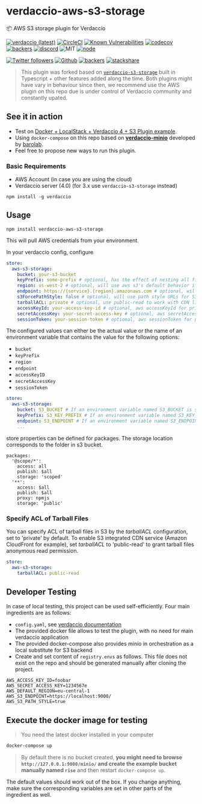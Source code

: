# verdaccio-aws-s3-storage

📦 AWS S3 storage plugin for Verdaccio

[![verdaccio (latest)](https://img.shields.io/npm/v/verdaccio-aws-s3-storage/latest.svg)](https://www.npmjs.com/package/verdaccio-aws-s3-storage)
[![CircleCI](https://circleci.com/gh/verdaccio/verdaccio-aws-s3-storage/tree/master.svg?style=svg)](https://circleci.com/gh/verdaccio/verdaccio-aws-s3-storage/tree/master)
[![Known Vulnerabilities](https://snyk.io/test/github/verdaccio/verdaccio-aws-s3-storage/badge.svg?targetFile=package.json)](https://snyk.io/test/github/verdaccio/verdaccio-aws-s3-storage?targetFile=package.json)
[![codecov](https://codecov.io/gh/verdaccio/verdaccio-aws-s3-storage/branch/master/graph/badge.svg)](https://codecov.io/gh/verdaccio/verdaccio-aws-s3-storage)
[![backers](https://opencollective.com/verdaccio/tiers/backer/badge.svg?label=Backer&color=brightgreen)](https://opencollective.com/verdaccio)
[![discord](https://img.shields.io/discord/388674437219745793.svg)](http://chat.verdaccio.org/)
![MIT](https://img.shields.io/github/license/mashape/apistatus.svg)
[![node](https://img.shields.io/node/v/verdaccio-aws-s3-storage/latest.svg)](https://www.npmjs.com/package/verdaccio-aws-s3-storage)

[![Twitter followers](https://img.shields.io/twitter/follow/verdaccio_npm.svg?style=social&label=Follow)](https://twitter.com/verdaccio_npm)
[![Github](https://img.shields.io/github/stars/verdaccio/verdaccio.svg?style=social&label=Stars)](https://github.com/verdaccio/verdaccio/stargazers)
[![backers](https://opencollective.com/verdaccio/tiers/backer/badge.svg?label=Backer&color=brightgreen)](https://opencollective.com/verdaccio)
[![stackshare](https://img.shields.io/badge/Follow%20on-StackShare-blue.svg?logo=stackshare&style=flat)](https://stackshare.io/verdaccio)


> This plugin was forked based on [`verdaccio-s3-storage`](https://github.com/Remitly/verdaccio-s3-storage) built in Typescript + other features added along 
the time. Both plugins might have vary in behaviour since then, we recommend use the AWS plugin on this repo due
is under control of Verdaccio community and constantly upated. 

## See it in action

* Test on [Docker + LocalStack + Verdaccio 4 + S3 Plugin example](https://github.com/verdaccio/verdaccio/tree/master/docker-examples/v4/amazon-s3-docker-example).
* Using `docker-compose` on this repo based on [**verdaccio-minio**](https://github.com/barolab/verdaccio-minio) developed by [barolab](https://github.com/barolab).
* Feel free to propose new ways to run this plugin. 

### Basic Requirements

* AWS Account (in case you are using the cloud)
* Verdaccio server (4.0) (for 3.x use `verdaccio-s3-storage` instead)

```
npm install -g verdaccio
```

## Usage

```
npm install verdaccio-aws-s3-storage
```

This will pull AWS credentials from your environment.

In your verdaccio config, configure

```yaml
store:
  aws-s3-storage:
    bucket: your-s3-bucket
    keyPrefix: some-prefix # optional, has the effect of nesting all files in a subdirectory
    region: us-west-2 # optional, will use aws s3's default behavior if not specified
    endpoint: https://{service}.{region}.amazonaws.com # optional, will use aws s3's default behavior if not specified
    s3ForcePathStyle: false # optional, will use path style URLs for S3 objects
    tarballACL: private # optional, use public-read to work with CDN like Amazon CloudFront
    accessKeyId: your-access-key-id # optional, aws accessKeyId for private S3 bucket
    secretAccessKey: your-secret-access-key # optional, aws secretAccessKey for private S3 bucket
    sessionToken: your-session-token # optional, aws sessionToken for private S3 bucket
```

The configured values can either be the actual value or the name of an environment variable that contains the value for the following options:

- `bucket`
- `keyPrefix`
- `region`
- `endpoint`
- `accessKeyID`
- `secretAccessKey`
- `sessionToken`

``` yaml
store:
  aws-s3-storage:
    bucket: S3_BUCKET # If an environment variable named S3_BUCKET is set, it will use that value. Otherwise assumes the bucket is named 'S3_BUCKET'
    keyPrefix: S3_KEY_PREFIX # If an environment variable named S3_KEY_PREFIX is set, it will use that value. Otherwise assumes the bucket is named 'S3_KEY_PREFIX'
    endpoint: S3_ENDPOINT # If an environment variable named S3_ENDPOINT is set, it will use that value. Otherwise assumes the bucket is named 'S3_ENDPOINT'
    ...
```

store properties can be defined for packages. The storage location corresponds to the folder in s3 bucket.

```
packages:
  '@scope/*':
    access: all
    publish: $all
    storage: 'scoped'
  '**':
    access: $all
    publish: $all
    proxy: npmjs
    storage: 'public'
```

### Specify ACL of Tarball Files

You can specify ACL of tarball files in S3 by the *tarballACL* configuration, set to 'private' by default. To enable S3 integrated CDN service (Amazon CloudFront for example), set *tarballACL* to 'public-read' to grant tarball files anonymous read permission.

```yaml
store:
  aws-s3-storage:
    tarballACL: public-read
```

## Developer Testing

In case of local testing, this project can be used self-efficiently. Four main ingredients are as follows:

* `config.yaml`, see [verdaccio documentation](https://verdaccio.org/docs/en/configuration.html)
* The provided docker file allows to test the plugin, with no need for main verdaccio application
* The provided docker-compose also provides minio in orchestration as a local substitute for S3 backend
* Create and set content of `registry.envs` as follows. This file does not exist on the repo and should be generated manually after cloning the project.

```
AWS_ACCESS_KEY_ID=foobar
AWS_SECRET_ACCESS_KEY=1234567e
AWS_DEFAULT_REGION=eu-central-1
AWS_S3_ENDPOINT=https://localhost:9000/
AWS_S3_PATH_STYLE=true
```

## Execute the docker image for testing

> You need the latest docker installed in your computer

```bash
docker-compose up
```

> By default there is no bucket created, **you might need to browse `http://127.0.0.1:9000/minio/` and create
the example bucket manually named `rise`** and then restart `docker-compose up`.

The default values should work out of the box. If you change anything, make sure the corresponding variables are set in
other parts of the ingredient as well.
